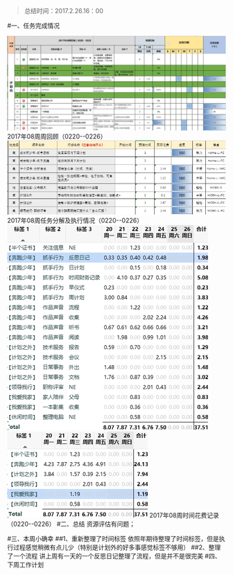 >总结时间：2017.2.26.16：00

#一、任务完成情况

![](./_image/2017-02-26-16-03-30.jpg)2017年08周周回顾（0220--0226）
![](./_image/2017-02-26-16-08-24.jpg)2017年08周任务分解及执行情况（0220--0226）
![](./_image/2017-02-26-16-10-50.jpg)
![](./_image/2017-02-26-16-12-50.jpg)
2017年08周时间花费记录（0220--0226）
#二、总结
资源评估有问题；

#三、本周小确幸
##1、重新整理了时间标签
依照年期待整理了时间标签，但是执行过程感觉稍微有点儿少（特别是计划外的好多事感觉标签不够用）
##2、整理了一个流程
讲上周有一天的一个反思日记整理了流程，但是并不是很完美
#四、下周工作计划